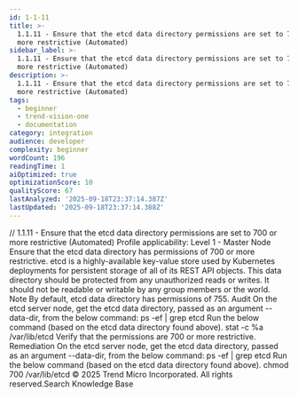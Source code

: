 ```yaml
---
id: 1-1-11
title: >-
  1.1.11 - Ensure that the etcd data directory permissions are set to 700 or
  more restrictive (Automated)
sidebar_label: >-
  1.1.11 - Ensure that the etcd data directory permissions are set to 700 or
  more restrictive (Automated)
description: >-
  1.1.11 - Ensure that the etcd data directory permissions are set to 700 or
  more restrictive (Automated)
tags:
  - beginner
  - trend-vision-one
  - documentation
category: integration
audience: developer
complexity: beginner
wordCount: 196
readingTime: 1
aiOptimized: true
optimizationScore: 10
qualityScore: 67
lastAnalyzed: '2025-09-18T23:37:14.387Z'
lastUpdated: '2025-09-18T23:37:14.388Z'
---
```


/*<![CDATA[*/ $('#title').html($('meta[name=map-description]').attr('content')); /*]]>*/ 1.1.11 - Ensure that the etcd data directory permissions are set to 700 or more restrictive (Automated) Profile applicability: Level 1 - Master Node Ensure that the etcd data directory has permissions of 700 or more restrictive. etcd is a highly-available key-value store used by Kubernetes deployments for persistent storage of all of its REST API objects. This data directory should be protected from any unauthorized reads or writes. It should not be readable or writable by any group members or the world. Note By default, etcd data directory has permissions of 755. Audit On the etcd server node, get the etcd data directory, passed as an argument --data-dir, from the below command: ps -ef | grep etcd Run the below command (based on the etcd data directory found above). stat -c %a /var/lib/etcd Verify that the permissions are 700 or more restrictive. Remediation On the etcd server node, get the etcd data directory, passed as an argument --data-dir, from the below command: ps -ef | grep etcd Run the below command (based on the etcd data directory found above). chmod 700 /var/lib/etcd © 2025 Trend Micro Incorporated. All rights reserved.Search Knowledge Base
